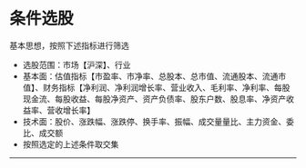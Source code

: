 # 条件选股
基本思想，按照下述指标进行筛选
- 选股范围：市场【沪深】、行业
- 基本面：估值指标【市盈率、市净率、总股本、总市值、流通股本、流通市值】、财务指标【净利润、净利润增长率、营业收入、毛利率、净利率、每股现金流、每股收益、每股净资产、资产负债率、股东户数、股息率、净资产收益率、营收增长率】
- 技术面：股价、涨跌幅、涨跌停、换手率、振幅、成交量量比、主力资金、委比、成交额
- 按照选定的上述条件取交集

---
